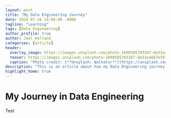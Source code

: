 ```yaml
---
layout: post
title: "My Data Engineering Journey"
date: 2024-07-26 14:04:00 -0800
tagline: "Learning"
tags: [Data Engineering]
author_profile: true
author: Joel Holland
categories: [article]
header:
  overlay_image: https://images.unsplash.com/photo-1690585703267-de31ea667ef0?q=80&w=2071&auto=format&fit=crop&ixlib=rb-4.0.3&ixid=M3wxMjA3fDB8MHxwaG90by1wYWdlfHx8fGVufDB8fHx8fA%3D%3D
  teaser: https://images.unsplash.com/photo-1690585703267-de31ea667ef0?q=80&w=2071&auto=format&fit=crop&ixlib=rb-4.0.3&ixid=M3wxMjA3fDB8MHxwaG90by1wYWdlfHx8fGVufDB8fHx8fA%3D%3D
  caption: "Photo credit: [**Unsplash: Walkator**](https://unsplash.com/@walkator)"
description: "This is an article about how my Data Engineering journey started and what my next steps are."
highlight_home: true
---
```


# My Journey in Data Engineering
Test